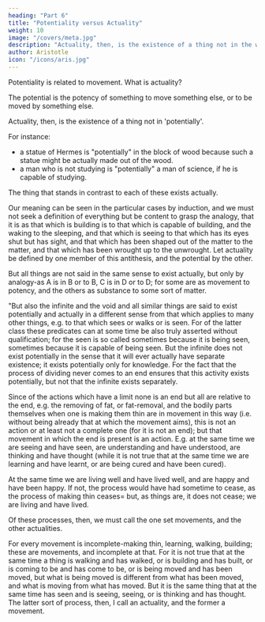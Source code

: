 ```yaml
---
heading: "Part 6"
title: "Potentiality versus Actuality"
weight: 10
image: "/covers/meta.jpg"
description: "Actuality, then, is the existence of a thing not in the way which we express by 'potentially'"
author: Aristotle
icon: "/icons/aris.jpg"
---
```




Potentiality is related to movement. What is actuality?

The potential is the potency of something <!--  to that whose nature it is --> to move something else, or to be moved by something else.<!-- , either without qualification or in some particular way, but also use the word in another sense, which is the reason of the inquiry in the course of which we have discussed these previous senses also.  -->

Actuality, then, is the existence of a thing not in 'potentially'. 

For instance:
- a statue of Hermes is "potentially" in the block of wood because such a statue might be actually made out of the wood. 
- a man who is not studying is "potentially" a man of science, if he is capable of studying. 

The thing that stands in contrast to each of these exists actually. 

Our meaning can be seen in the particular cases by induction, and we must not seek a definition of everything but be content to grasp the analogy, that it is as that which is building is to that which is capable of building, and the waking to the sleeping, and that which is seeing to that which has its eyes shut but has sight, and that which has been shaped out of the matter to the matter, and that which has been wrought up to the unwrought. Let actuality be defined by one member of this antithesis, and the potential by the other.

But all things are not said in the same sense to exist actually, but only by analogy-as A is in B or to B, C is in D or to D; for some are as movement to potency, and the others as substance to some sort of matter.

"But also the infinite and the void and all similar things are said to exist potentially and actually in a different sense from that which applies to many other things, e.g. to that which sees or walks or is seen. For of the latter class these predicates can at some time be also truly asserted without qualification; for the seen is so called sometimes because it is being seen, sometimes because it is capable of being seen. But the infinite does not exist potentially in the sense that it will ever actually have separate existence; it exists potentially only for knowledge. For the fact that the process of dividing never comes to an end ensures that this activity exists potentially, but not that the infinite exists separately.

Since of the actions which have a limit none is an end but all are relative to the end, e.g. the removing of fat, or fat-removal, and the bodily parts themselves when one is making them thin are in movement in this way (i.e. without being already that at which the movement aims), this is not an action or at least not a complete one (for it is not an end); but that movement in which the end is present is an action. E.g. at the same time we are seeing and have seen, are understanding and have understood, are thinking and have thought (while it is not true that at the same time we are learning and have learnt, or are being cured and have been cured). 

At the same time we are living well and have lived well, and are happy and have been happy. If not, the process would have had sometime to cease, as the process of making thin ceases= but, as things are, it does not cease; we are living and have lived. 

Of these processes, then, we must call the one set movements, and the other actualities. 

For every movement is incomplete-making thin, learning, walking, building; these are movements, and incomplete at that. For it is not true that at the same time a thing is walking and has walked, or is building and has built, or is coming to be and has come to be, or is being moved and has been moved, but what is being moved is different from what has been moved, and what is moving from what has moved. But it is the same thing that at the same time has seen and is seeing, seeing, or is thinking and has thought. The latter sort of process, then, I call an actuality, and the former a movement.

